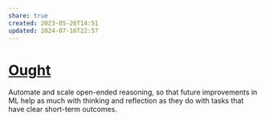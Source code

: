```yaml
---
share: true
created: 2023-05-26T14:51
updated: 2024-07-16T22:57
---
```

# [Ought](https://ought.org/)
Automate and scale open-ended reasoning, so that future improvements in ML help as much with thinking and reflection as they do with tasks that have clear short-term outcomes.
